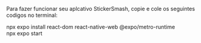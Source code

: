 Para fazer funcionar seu aplcativo StickerSmash, copie e cole os seguintes codigos no terminal:

npx expo install react-dom react-native-web @expo/metro-runtime  
npx expo start